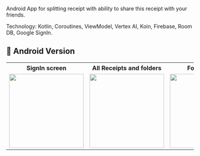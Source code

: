 Android App for splitting receipt with ability to share this receipt with your friends.

Technology: Kotlin, Coroutines, ViewModel, Vertex AI, Koin, Firebase, Room DB, Google SignIn.

## 📱 Android Version

<table>
  <tr>
    <th>SignIn screen</th>
    <th>All Receipts and folders</th>
    <th>Folder screen</th>
    <th>Split for all</th>
    <th>Split for one</th>
    <th>Edit screen</th>
  </tr>
  <tr>
    <td><img src="https://github.com/user-attachments/assets/06e424cc-6fd2-4cb0-ba9c-9bef587a38b3" width="200"/></td>
    <td><img src="https://github.com/user-attachments/assets/a4cf6392-17c3-4dd2-834a-7d445994b945" width="200"/></td>
    <td><img src="https://github.com/user-attachments/assets/38a5d557-5eea-4719-9e58-3321d4fccfa6" width="200"/></td>
    <td><img src="https://github.com/user-attachments/assets/a08e9d09-6bae-47e7-bf3d-f85f552d73cf" width="200"/></td>
    <td><img src="https://github.com/user-attachments/assets/a87a027b-f008-4594-9fe6-32c8858387f0" width="200"/></td>
    <td><img src="https://github.com/user-attachments/assets/e5854224-90c3-415f-b7ce-5d410d9195ba" width="200"/></td>
  </tr>

</table>
